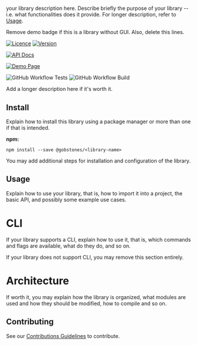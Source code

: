 # <library-name>

your library description here.
Describe briefly the purpose of your library -- i.e. what functionalities does it provide.
For longer description, refer to [Usage](#usage).

Remove demo badge if this is a library without GUI. Also, delete this lines.

[![Licence](https://img.shields.io/badge/AGPL--3.0_with_additional_terms-olivegreen?style=plastic&label=License&logo=open-source-initiative&logoColor=white&color=olivegreen)](https://github.com/gobstones/<library-name>/blob/main/LICENSE) [![Version](https://img.shields.io/github/package-json/v/gobstones/<library-name>?style=plastic&label=Version&logo=git-lfs&logoColor=white&color=crimson)](https://www.npmjs.com/package/@gobstones/<library-name>)

[![API Docs](https://img.shields.io/github/package-json/homepage/gobstones/gobstones-scripts?color=blue&label=API%20Docs&logo=gitbook&logoColor=white&style=plastic)](https://gobstones.github.io/<library-name>)

[![Demo Page](https://img.shields.io/github/package-json/demopage/gobstones/<library-name>?color=magenta&label=Demo%20Page&logo=storybook&logoColor=white&style=plastic)](https://gobstones.github.io/<library-name>/demo)

![GitHub Workflow Tests](https://img.shields.io/github/actions/workflow/status/gobstones/<library-name>/on-commit-test.yml?style=plastic&label=Tests&logo=github-actions&logoColor=white) ![GitHub Workflow Build](https://img.shields.io/github/actions/workflow/status/gobstones/<library-name>/on-commit-build.yml?style=plastic&label=Build&logo=github-actions&logoColor=white)

Add a longer description here if it's worth it.

## Install

Explain how to install this library using a package manager or more than one if
that is intended.

**npm:**

```
npm install --save @gobstones/<library-name>
```

You may add additional steps for installation and configuration of the library.

## Usage

Explain how to use your library, that is, how to import it into a project, the
basic API, and possibly some example use cases.

# CLI

If your library supports a CLI, explain how to use it, that is, which commands
and flags are available, what do they do, and so on.

If your library does not support CLI, you may remove this section entirely.

# Architecture

If worth it, you may explain how the library is organized, what modules are
used and how they should be modified, how to compile and so on.

## Contributing

See our [Contributions Guidelines](https://gobstones.github.io/gobstones-guidelines/) to contribute.
